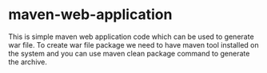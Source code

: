 # maven-web-application
This is simple maven web application code 
which can be used to generate war file.
To create war file package we need to have maven tool installed on the system
and you can use maven clean package command to generate the archive.
